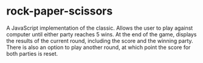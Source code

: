 # rock-paper-scissors
A JavaScript implementation of the classic. Allows the user to play against computer until either party reaches 5 wins. At the end of the game, displays the results
of the current round, including the score and the winning party. There is also an option to play another round, at which point the score for both parties is reset.
